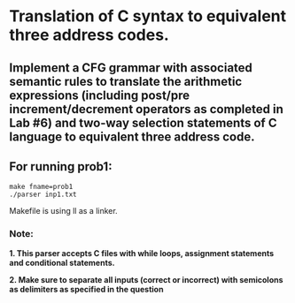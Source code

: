 # Translation of C syntax to equivalent three address codes.

## Implement a CFG grammar with associated semantic rules to translate the arithmetic expressions (including post/pre increment/decrement operators as completed in Lab #6) and two-way selection statements of C language to equivalent three address code.

## For running prob1:
```
make fname=prob1
./parser inp1.txt
```

Makefile is using ll as a linker. 

### Note:

<b>1. This parser accepts C files with while loops, assignment statements and conditional statements.

<b>2. Make sure to separate all inputs (correct or incorrect) with semicolons as delimiters as specified in the question</b>
